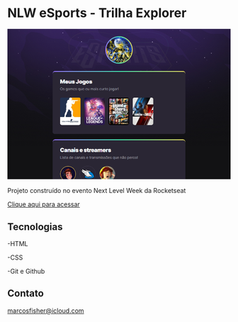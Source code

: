 # NLW eSports - Trilha Explorer

![preview](./.github/preview.png)

Projeto construído no evento Next Level Week da Rocketseat

[Clique aqui para acessar](https://fischheer.github.io/nlwsports/)

## Tecnologias 

-HTML

-CSS

-Git e Github

## Contato

marcosfisher@icloud.com